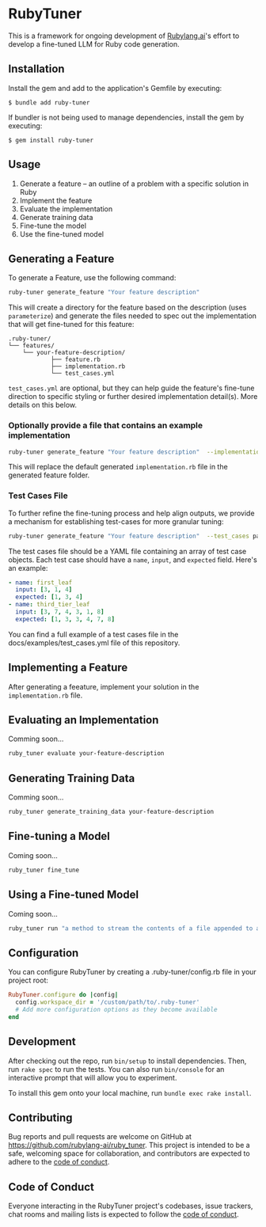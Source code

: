 # RubyTuner

This is a framework for ongoing development of [Rubylang.ai](https://www.rubylang.ai)'s effort to develop a fine-tuned LLM for Ruby code generation.

## Installation

Install the gem and add to the application's Gemfile by executing:

    $ bundle add ruby-tuner

If bundler is not being used to manage dependencies, install the gem by executing:

    $ gem install ruby-tuner

## Usage

1. Generate a feature – an outline of a problem with a specific solution in Ruby
2. Implement the feature
3. Evaluate the implementation
4. Generate training data
5. Fine-tune the model
6. Use the fine-tuned model

## Generating a Feature

To generate a Feature, use the following command:

```bash
ruby-tuner generate_feature "Your feature description"
```

This will create a directory for the feature based on the description (uses
`parameterize`) and generate the files needed to spec
out the implementation that will get fine-tuned for this feature:

```
.ruby-tuner/
└── features/
    └── your-feature-description/
            ├── feature.rb
            ├── implementation.rb
            └── test_cases.yml
```

`test_cases.yml` are optional, but they can help guide the feature's fine-tune
direction to specific styling or further desired implementation detail(s). More
details on this below.

### Optionally provide a file that contains an example implementation

```bash
ruby-tuner generate_feature "Your feature description"  --implementation path/to/implementation.rb
```

This will replace the default generated `implementation.rb` file in the generated feature folder.

### Test Cases File

To further refine the fine-tuning process and help align outputs, we provide a
mechanism for establishing test-cases for more granular tuning:

```bash
ruby-tuner generate_feature "Your feature description"  --test_cases path/to/test_cases.yml
```
The test cases file should be a YAML file containing an array of test case
objects. Each test case should have a `name`, `input`, and `expected` field.
Here's an example:

```yaml
- name: first_leaf
  input: [3, 1, 4]
  expected: [1, 3, 4]
- name: third_tier_leaf
  input: [3, 7, 4, 3, 1, 8]
  expected: [1, 3, 3, 4, 7, 8]
```

You can find a full example of a test cases file in the docs/examples/test_cases.yml file of this repository.

## Implementing a Feature

After generating a feeature, implement your solution in the `implementation.rb`
file.

## Evaluating an Implementation

Comming soon...

```bash
ruby_tuner evaluate your-feature-description
```

## Generating Training Data

Comming soon...

```bash
ruby_tuner generate_training_data your-feature-description
```

## Fine-tuning a Model

Coming soon...

```bash
ruby_tuner fine_tune
```

## Using a Fine-tuned Model

Coming soon...

```bash
ruby_tuner run "a method to stream the contents of a file appended to another file"
```

## Configuration

You can configure RubyTuner by creating a .ruby-tuner/config.rb file in your project root:

```ruby
RubyTuner.configure do |config|
  config.workspace_dir = '/custom/path/to/.ruby-tuner'
  # Add more configuration options as they become available
end
```

## Development

After checking out the repo, run `bin/setup` to install dependencies. Then, run `rake spec` to run the tests. You can also run `bin/console` for an interactive prompt that will allow you to experiment.

To install this gem onto your local machine, run `bundle exec rake install`.

## Contributing

Bug reports and pull requests are welcome on GitHub at https://github.com/rubylang-ai/ruby_tuner. This project is intended to be a safe, welcoming space for collaboration, and contributors are expected to adhere to the [code of conduct](https://github.com/rubylang-ai/ruby_tuner/blob/main/CODE_OF_CONDUCT.md).

## Code of Conduct

Everyone interacting in the RubyTuner project's codebases, issue trackers, chat rooms and mailing lists is expected to follow the [code of conduct](https://github.com/rubylang-ai/ruby_tuner/blob/main/CODE_OF_CONDUCT.md).
